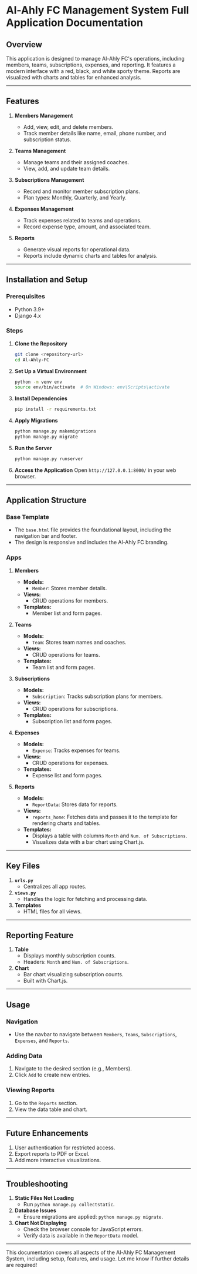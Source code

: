 # Al-Ahly FC Management System Full Application Documentation

## Overview
This application is designed to manage Al-Ahly FC's operations, including members, teams, subscriptions, expenses, and reporting. It features a modern interface with a red, black, and white sporty theme. Reports are visualized with charts and tables for enhanced analysis.

---

## Features
1. **Members Management**
   - Add, view, edit, and delete members.
   - Track member details like name, email, phone number, and subscription status.

2. **Teams Management**
   - Manage teams and their assigned coaches.
   - View, add, and update team details.

3. **Subscriptions Management**
   - Record and monitor member subscription plans.
   - Plan types: Monthly, Quarterly, and Yearly.

4. **Expenses Management**
   - Track expenses related to teams and operations.
   - Record expense type, amount, and associated team.

5. **Reports**
   - Generate visual reports for operational data.
   - Reports include dynamic charts and tables for analysis.

---

## Installation and Setup
### Prerequisites
- Python 3.9+
- Django 4.x

### Steps
1. **Clone the Repository**
   ```bash
   git clone <repository-url>
   cd Al-Ahly-FC
   ```

2. **Set Up a Virtual Environment**
   ```bash
   python -m venv env
   source env/bin/activate  # On Windows: env\Scripts\activate
   ```

3. **Install Dependencies**
   ```bash
   pip install -r requirements.txt
   ```

4. **Apply Migrations**
   ```bash
   python manage.py makemigrations
   python manage.py migrate
   ```

5. **Run the Server**
   ```bash
   python manage.py runserver
   ```

6. **Access the Application**
   Open `http://127.0.0.1:8000/` in your web browser.

---

## Application Structure
### **Base Template**
- The `base.html` file provides the foundational layout, including the navigation bar and footer.
- The design is responsive and includes the Al-Ahly FC branding.

### **Apps**
1. **Members**
   - **Models:**
     - `Member`: Stores member details.
   - **Views:**
     - CRUD operations for members.
   - **Templates:**
     - Member list and form pages.

2. **Teams**
   - **Models:**
     - `Team`: Stores team names and coaches.
   - **Views:**
     - CRUD operations for teams.
   - **Templates:**
     - Team list and form pages.

3. **Subscriptions**
   - **Models:**
     - `Subscription`: Tracks subscription plans for members.
   - **Views:**
     - CRUD operations for subscriptions.
   - **Templates:**
     - Subscription list and form pages.

4. **Expenses**
   - **Models:**
     - `Expense`: Tracks expenses for teams.
   - **Views:**
     - CRUD operations for expenses.
   - **Templates:**
     - Expense list and form pages.

5. **Reports**
   - **Models:**
     - `ReportData`: Stores data for reports.
   - **Views:**
     - `reports_home`: Fetches data and passes it to the template for rendering charts and tables.
   - **Templates:**
     - Displays a table with columns `Month` and `Num. of Subscriptions`.
     - Visualizes data with a bar chart using Chart.js.

---

## Key Files
1. **`urls.py`**
   - Centralizes all app routes.
2. **`views.py`**
   - Handles the logic for fetching and processing data.
3. **Templates**
   - HTML files for all views.

---

## Reporting Feature
1. **Table**
   - Displays monthly subscription counts.
   - Headers: `Month` and `Num. of Subscriptions`.
2. **Chart**
   - Bar chart visualizing subscription counts.
   - Built with Chart.js.

---

## Usage
### Navigation
- Use the navbar to navigate between `Members`, `Teams`, `Subscriptions`, `Expenses`, and `Reports`.

### Adding Data
1. Navigate to the desired section (e.g., Members).
2. Click `Add` to create new entries.

### Viewing Reports
1. Go to the `Reports` section.
2. View the data table and chart.

---

## Future Enhancements
1. User authentication for restricted access.
2. Export reports to PDF or Excel.
3. Add more interactive visualizations.

---

## Troubleshooting
1. **Static Files Not Loading**
   - Run `python manage.py collectstatic`.
2. **Database Issues**
   - Ensure migrations are applied: `python manage.py migrate`.
3. **Chart Not Displaying**
   - Check the browser console for JavaScript errors.
   - Verify data is available in the `ReportData` model.

---

This documentation covers all aspects of the Al-Ahly FC Management System, including setup, features, and usage. Let me know if further details are required!
